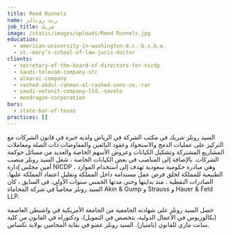 ```yaml
---
title: Reed Runnels
name: ريد رونالز
job_title: شريك
image: /static/images/uploads/Reed Runnels.jpg
education:
  - american-university-in-washington-d.c.-b.s.b.a.
  - st.-mary’s-school-of-law-juris-doctor
clients:
  - secretary-of-the-board-of-directors-for-nicdp
  - saudi-telecom-company-stc
  - almarai-company
  - rashed-abdul-rahman-al-rashed-sons-co.-rar
  - saudi-vetonit-company-ltd.-saveto
  - mondragon-corporation
bars:
  - state-bar-of-texas
practices: []
---
```

السيد رونلز شريك في مكتب الشركة في الرياض ولديه خبرة في قانون الشركات مع التركيز على عمليات الدمج والاستحواذ وعقود البائعين والمفاوضات ذات الصلة ومعاملات المشاريع المشتركة وتشكيل الكيانات وعروض الأسهم الخاصة والعديد من مسائل حوكمة الشركات. بالإضافة إلى المناصب في بعض الكيانات الخاصة ، شغل السيد رونلز منصب أمين مجلس إدارة NICDP ، وهي مبادرة حكومية سعودية تهدف إلى استخدام الموارد الطبيعية للمملكة لخلق فرص عمل مستدامة داخل المملكة وتقليل اعتماد المملكة عليها. الصادرات النفطية ، منذ بدايتها وحتى مدتها الخمس سنوات الأولى. في السابق ، كان السيد رونلز محامياً في شركة المحاماة Akin & Gump و Strauss و Hauer & Feld LLP.

حصل السيد رونلز على شهادته الجامعية من الجامعة الأمريكية في واشنطن العاصمة (بكالوريوس في الأعمال الدولية، بتخصص في التمويل)، ودكتوراه في القانون من كلية سانت ماري للقانون (بامتياز). السيد رونلز عضو في نقابة المحامين بولاية تكساس.
